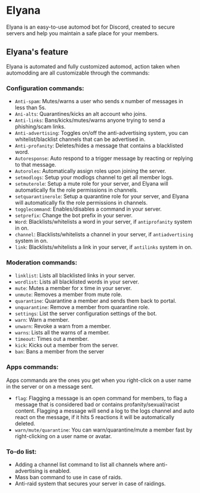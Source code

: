 # Elyana
Elyana is an easy-to-use automod bot for Discord, created to secure servers and help you maintain a safe place for your members.

## Elyana's feature
Elyana is automated and fully customized automod, action taken when automodding are all customizable through the commands:

### Configuration commands:
- `Anti-spam`: Mutes/warns a user who sends x number of messages in less than 5s.
- `Ani-alts`: Quarantines/kicks an alt account who joins.
- `Anti-links`: Bans/kicks/mutes/warns anyone trying to send a phishing/scam links.
- `Anti-advertising`: Toggles on/off the anti-advertising system, you can whitelist/blacklist channels that can be advertised in.
- `Anti-profanity`: Deletes/hides a message that contains a blacklisted word.
- `Autoresponse`: Auto respond to a trigger message by reacting or replying to that message. 
- `Autoroles`: Automatically assign roles upon joining the server. 
- `setmodlogs`: Setup your modlogs channel to get all member logs.
- `setmuterole`: Setup a mute role for your server, and Elyana will automatically fix the role permissions in channels.
- `setquarantinerole`: Setup a quarantine role for your server, and Elyana will automatically fix the role permissions in channels.
- `togglecommand`: Enables/disables a command in your server.
- `setprefix`: Change the bot prefix in your server.
- `Word`: Blacklists/whitelists a word in your server, if `antiprofanity` system in on.
- `channel`: Blacklists/whitelists a channel in your server, if `antiadvertising` system in on.
- `link`: Blacklists/whitelists a link in your server, if `antilinks` system in on.

### Moderation commands:
- `linklist`: Lists all blacklisted links in your server.
- `wordlist`: Lists all blacklisted words in your server.
- `mute`: Mutes a member for x time in your server.
- `unmute`: Removes a member from mute role.
- `quarantine`: Quarantine a member and sends them back to portal.
- `unquarantine`: Remove a member from quarantine role.
- `settings`: List the server configuration settings of the bot.
- `warn`: Warn a member.
- `unwarn`: Revoke a warn from a member.
- `warns`: Lists all the warns of a member.
- `timeout`: Times out a member.
- `kick`: Kicks out a member from the server.
- `ban`: Bans a member from the server

### Apps commands:
Apps commands are the ones you get when you right-click on a user name in the server or on a message sent.
- `flag`: Flagging a message is an open command for members, to flag a message that is considered bad or contains profanity/sexual/racist content.
Flagging a message will send a log to the logs channel and auto react on the message, if it hits 5 reactions it will be automatically deleted.
- `warn/mute/quarantine`: You can warn/quarantine/mute a member fast by right-clicking on a user name or avatar.

### To-do list:
- Adding a channel list command to list all channels where anti-advertising is enabled.
- Mass ban command to use in case of raids.
- Anti-raid system that secures your server in case of raidings.
